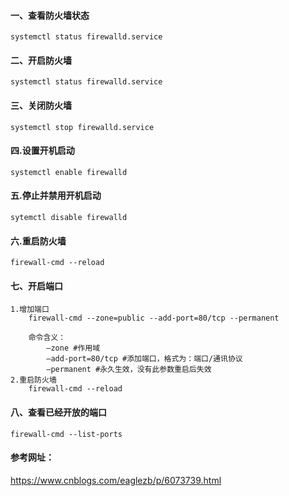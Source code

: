 
#### 一、查看防火墙状态
	systemctl status firewalld.service	
#### 二、开启防火墙
	systemctl status firewalld.service	
#### 三、关闭防火墙
	systemctl stop firewalld.service	
#### 四.设置开机启动
	systemctl enable firewalld	
#### 五.停止并禁用开机启动
	sytemctl disable firewalld	
#### 六.重启防火墙
	firewall-cmd --reload	
#### 七、开启端口
	1.增加端口
		firewall-cmd --zone=public --add-port=80/tcp --permanent
		
		命令含义：
			–zone #作用域
			–add-port=80/tcp #添加端口，格式为：端口/通讯协议
			–permanent #永久生效，没有此参数重启后失效
	2.重启防火墙
		firewall-cmd --reload	 		
#### 八、查看已经开放的端口
	firewall-cmd --list-ports	
	 		
#### 参考网址：
https://www.cnblogs.com/eaglezb/p/6073739.html